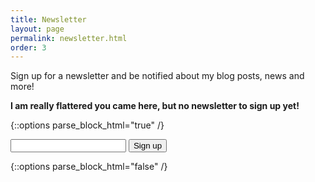 ```yaml
---
title: Newsletter
layout: page
permalink: newsletter.html
order: 3
---
```


Sign up for a newsletter and be notified about my blog posts, news and more!

**I am really flattered you came here, but no newsletter to sign up yet!**

{::options parse_block_html="true" /}

<form class="newsletter_signup">
  <input type="email">
  <input type="submit" value="Sign up">
</form>

{::options parse_block_html="false" /}

